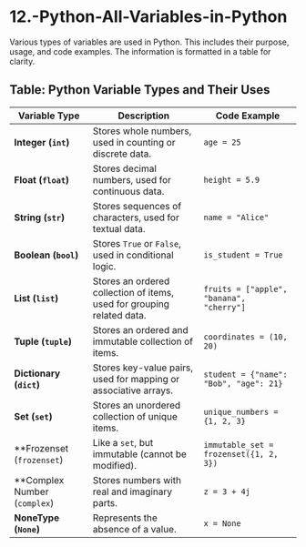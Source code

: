 # 12.-Python-All-Variables-in-Python
Various types of variables are used in Python. This includes their purpose, usage, and code examples. The information is formatted in a table for clarity.
## Table: Python Variable Types and Their Uses

| **Variable Type**      | **Description**                                                                 | **Code Example**                                |
|-------------------------|---------------------------------------------------------------------------------|------------------------------------------------|
| **Integer (`int`)**     | Stores whole numbers, used in counting or discrete data.                       | `age = 25`                                     |
| **Float (`float`)**     | Stores decimal numbers, used for continuous data.                              | `height = 5.9`                                 |
| **String (`str`)**      | Stores sequences of characters, used for textual data.                         | `name = "Alice"`                               |
| **Boolean (`bool`)**    | Stores `True` or `False`, used in conditional logic.                           | `is_student = True`                            |
| **List (`list`)**       | Stores an ordered collection of items, used for grouping related data.         | `fruits = ["apple", "banana", "cherry"]`       |
| **Tuple (`tuple`)**     | Stores an ordered and immutable collection of items.                           | `coordinates = (10, 20)`                       |
| **Dictionary (`dict`)** | Stores key-value pairs, used for mapping or associative arrays.                | `student = {"name": "Bob", "age": 21}`         |
| **Set (`set`)**         | Stores an unordered collection of unique items.                                | `unique_numbers = {1, 2, 3}`                   |
| **Frozenset (`frozenset`)| Like a `set`, but immutable (cannot be modified).                              | `immutable_set = frozenset({1, 2, 3})`         |
| **Complex Number (`complex`)| Stores numbers with real and imaginary parts.                              | `z = 3 + 4j`                                   |
| **NoneType (`None`)**   | Represents the absence of a value.                                             | `x = None`                                     |
